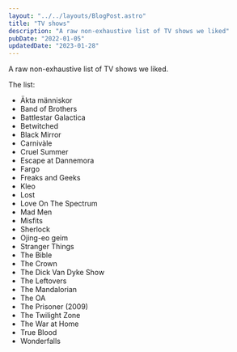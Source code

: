 ```yaml
---
layout: "../../layouts/BlogPost.astro"
title: "TV shows"
description: "A raw non-exhaustive list of TV shows we liked"
pubDate: "2022-01-05"
updatedDate: "2023-01-28"
---
```


A raw non-exhaustive list of TV shows we liked.

The list:

- Äkta människor
- Band of Brothers
- Battlestar Galactica
- Betwitched
- Black Mirror
- Carnivàle
- Cruel Summer
- Escape at Dannemora
- Fargo
- Freaks and Geeks
- Kleo
- Lost
- Love On The Spectrum
- Mad Men
- Misfits
- Sherlock
- Ojing-eo geim
- Stranger Things
- The Bible
- The Crown
- The Dick Van Dyke Show
- The Leftovers
- The Mandalorian
- The OA
- The Prisoner (2009)
- The Twilight Zone
- The War at Home
- True Blood
- Wonderfalls
